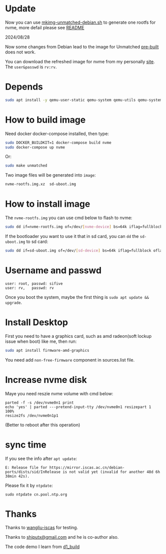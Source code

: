 # Update

Now you can use [mkimg-unmatched-debian.sh](./scripts/mkimg-unmatched-debian.sh) to generate one rootfs for nvme, more defail please see [README](./scripts/README.md)

2024/08/28

Now some changes from Debian lead to the image for Unmatched [pre-built](https://wiki.debian.org/InstallingDebianOn/SiFive/%20HiFiveUnmatched#Preparing_disk_image) does not work.

You can download the refreshed image for nvme from my personally [site](http://vimer.7766.org:63015/images/Unmatched-debian/). The `user&passwd` is `rv:rv`.

# Depends
```bash
sudo apt install -y qemu-user-static qemu-system qemu-utils qemu-system-misc binfmt-support
```

# How to build image
Need docker docker-compose installed, then type:
```bash
sudo DOCKER_BUILDKIT=1 docker-compose build nvme
sudo docker-compose up nvme
```
Or:
```bash
sudo make unmatched
```
Two image files will be generated into `image`:

```bash
nvme-rootfs.img.xz  sd-uboot.img
```

# How to install image
The `nvme-rootfs.img` you can use cmd below to flash to nvme:

```bash
sudo dd if=nvme-rootfs.img of=/dev/[nvme-device] bs=64k iflag=fullblock oflag=direct conv=fsync status=progress
```

If the bootloader you want to use it that in sd card, you can `dd` the `sd-uboot.img` to sd card:
```bash
sudo dd if=sd-uboot.img of=/dev/[sd-device] bs=64k iflag=fullblock oflag=direct conv=fsync status=progress
```

# Username and passwd
```
user: root, passwd: sifive
user: rv,   passwd: rv
```

Once you boot the system, maybe the first thing is `sudo apt update && upgrade`.

# Install Desktop
First you need to have a graphics card, such as amd radeon(soft lockup issue when boot) like me, then run:
```bash
sudo apt install firmware-amd-graphics
```

You need add `non-free-firmware` component in sources.list file.

# Increase nvme disk  
Maye you need reszie nvme volume with cmd below:

```
parted -f -s /dev/nvme0n1 print
echo 'yes' | parted ---pretend-input-tty /dev/nvme0n1 resizepart 1 100% 
resize2fs /dev/nvme0n1p1
```
(Better to reboot after this operation)

# sync time
If you see the info after `apt update`:

```
E: Release file for https://mirror.iscas.ac.cn/debian-ports/dists/sid/InRelease is not valid yet (invalid for another 48d 6h 38min 42s).
```
Please fix it by `ntpdate`:

```
sudo ntpdate cn.pool.ntp.org
```

# Thanks

Thanks to [wangliu-iscas](https://github.com/wangliu-iscas) for testing.

Thanks to shiputx@gmail.com and he is co-author also.

The code demo I learn from [d1_build](https://github.com/tmolteno/d1_build)
